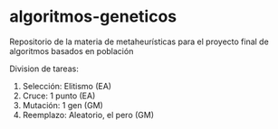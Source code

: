 # algoritmos-geneticos
Repositorio de la materia de metaheurísticas para el proyecto final de algoritmos basados en población


Division de tareas:


1. Selección: Elitismo (EA)
2. Cruce: 1 punto (EA)
3. Mutación: 1 gen (GM)
4. Reemplazo: Aleatorio, el pero (GM)
